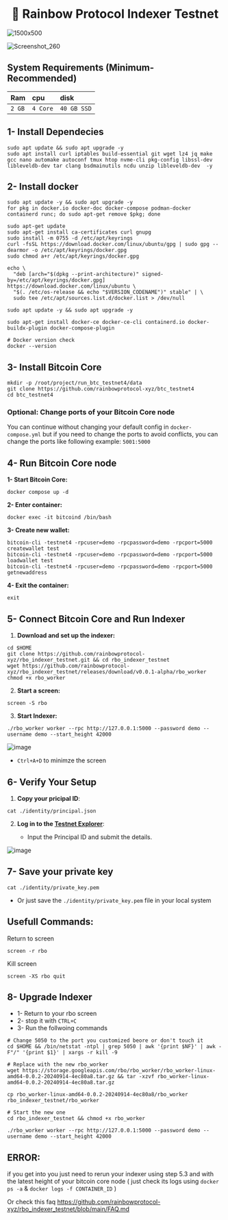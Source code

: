 <h1 align="center">🌈 Rainbow Protocol Indexer Testnet</h1>

![1500x500](https://github.com/user-attachments/assets/f90e5ca5-43bb-4864-b12d-893c31858928)


![Screenshot_260](https://github.com/user-attachments/assets/5c0b7d53-31c7-4823-ae5e-9b03405ce75a)


## System Requirements (Minimum-Recommended)
| Ram | cpu     | disk                      |
| :-------- | :------- | :-------------------------------- |
| `2 GB`      | `4 Core` | `40 GB SSD` |

## 1- Install Dependecies
```console
sudo apt update && sudo apt upgrade -y 
sudo apt install curl iptables build-essential git wget lz4 jq make gcc nano automake autoconf tmux htop nvme-cli pkg-config libssl-dev libleveldb-dev tar clang bsdmainutils ncdu unzip libleveldb-dev  -y
```

## 2- Install docker
```console
sudo apt update -y && sudo apt upgrade -y
for pkg in docker.io docker-doc docker-compose podman-docker containerd runc; do sudo apt-get remove $pkg; done

sudo apt-get update
sudo apt-get install ca-certificates curl gnupg
sudo install -m 0755 -d /etc/apt/keyrings
curl -fsSL https://download.docker.com/linux/ubuntu/gpg | sudo gpg --dearmor -o /etc/apt/keyrings/docker.gpg
sudo chmod a+r /etc/apt/keyrings/docker.gpg

echo \
  "deb [arch="$(dpkg --print-architecture)" signed-by=/etc/apt/keyrings/docker.gpg] https://download.docker.com/linux/ubuntu \
  "$(. /etc/os-release && echo "$VERSION_CODENAME")" stable" | \
  sudo tee /etc/apt/sources.list.d/docker.list > /dev/null

sudo apt update -y && sudo apt upgrade -y

sudo apt-get install docker-ce docker-ce-cli containerd.io docker-buildx-plugin docker-compose-plugin

# Docker version check
docker --version
```

## 3- Install Bitcoin Core
```console
mkdir -p /root/project/run_btc_testnet4/data
git clone https://github.com/rainbowprotocol-xyz/btc_testnet4
cd btc_testnet4
```

### Optional: Change ports of your Bitcoin Core node
You can continue without changing your default config in `docker-compose.yml` but if you need to change the ports to avoid conflicts, you can change the ports like following example: `5001:5000`

## 4- Run Bitcoin Core node
**1- Start Bitcoin Core:**
```
docker compose up -d
```

**2- Enter container:**
```
docker exec -it bitcoind /bin/bash
```

**3- Create new wallet:**
```
bitcoin-cli -testnet4 -rpcuser=demo -rpcpassword=demo -rpcport=5000 createwallet test
bitcoin-cli -testnet4 -rpcuser=demo -rpcpassword=demo -rpcport=5000 loadwallet test
bitcoin-cli -testnet4 -rpcuser=demo -rpcpassword=demo -rpcport=5000 getnewaddress
```

**4- Exit the container:**
```
exit
```

## 5- Connect Bitcoin Core and Run Indexer
1. **Download and set up the indexer:**
```console
cd $HOME
git clone https://github.com/rainbowprotocol-xyz/rbo_indexer_testnet.git && cd rbo_indexer_testnet
wget https://github.com/rainbowprotocol-xyz/rbo_indexer_testnet/releases/download/v0.0.1-alpha/rbo_worker
chmod +x rbo_worker
```

2. **Start a screen:**
```
screen -S rbo
```

3. **Start Indexer:**
```
./rbo_worker worker --rpc http://127.0.0.1:5000 --password demo --username demo --start_height 42000
```
![image](https://github.com/user-attachments/assets/83f5ba74-a90f-43ab-be07-41c0bb9288d3)

* `Ctrl+A+D` to minimze the screen

## 6- Verify Your Setup

1. **Copy your pricipal ID**:
```
cat ./identity/principal.json
```

2. **Log in to the [Testnet Explorer](https://testnet.rainbowprotocol.xyz/explorer)**:

   - Input the Principal ID and submit the details.

![image](https://github.com/user-attachments/assets/6594bbe4-9dcb-4019-b21d-578e0510267b)


## 7- Save your private key
```console
cat ./identity/private_key.pem
```
* Or just save the `./identity/private_key.pem` file in your local system

## Usefull Commands:
Return to screen
```
screen -r rbo
```

Kill screen
```
screen -XS rbo quit
```

## 8- Upgrade Indexer
* 1- Return to your rbo screen
* 2- stop  it with `CTRL+C`
* 3- Run the follwoing commands
```console
# Change 5050 to the port you customized beore or don't touch it
cd $HOME && /bin/netstat -ntpl | grep 5050 | awk '{print $NF}' | awk -F"/" '{print $1}' | xargs -r kill -9  

# Replace with the new rbo_worker
wget https://storage.googleapis.com/rbo/rbo_worker/rbo_worker-linux-amd64-0.0.2-20240914-4ec80a8.tar.gz && tar -xzvf rbo_worker-linux-amd64-0.0.2-20240914-4ec80a8.tar.gz

cp rbo_worker-linux-amd64-0.0.2-20240914-4ec80a8/rbo_worker rbo_indexer_testnet/rbo_worker

# Start the new one
cd rbo_indexer_testnet && chmod +x rbo_worker

./rbo_worker worker --rpc http://127.0.0.1:5000 --password demo --username demo --start_height 42000
```

## ERROR:
if you get into you just need to rerun your indexer using step 5.3 and with the latest height of your bitcoin core node ( just check its logs using `docker ps -a` & `docker logs -f CONTAINER_ID` )

Or check this faq
https://github.com/rainbowprotocol-xyz/rbo_indexer_testnet/blob/main/FAQ.md
